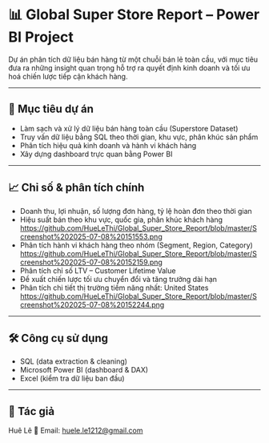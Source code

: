 # 📊 Global Super Store Report – Power BI Project

Dự án phân tích dữ liệu bán hàng từ một chuỗi bán lẻ toàn cầu, với mục tiêu đưa ra những insight quan trọng hỗ trợ ra quyết định kinh doanh và tối ưu hoá chiến lược tiếp cận khách hàng.

---

## 🎯 Mục tiêu dự án

- Làm sạch và xử lý dữ liệu bán hàng toàn cầu (Superstore Dataset)
- Truy vấn dữ liệu bằng SQL theo thời gian, khu vực, phân khúc sản phẩm
- Phân tích hiệu quả kinh doanh và hành vi khách hàng
- Xây dựng dashboard trực quan bằng Power BI

---

## 📈 Chỉ số & phân tích chính

- Doanh thu, lợi nhuận, số lượng đơn hàng, tỷ lệ hoàn đơn theo thời gian
- Hiệu suất bán theo khu vực, quốc gia, phân khúc khách hàng
  https://github.com/HueLeThi/Global_Super_Store_Report/blob/master/Screenshot%202025-07-08%20151553.png
- Phân tích hành vi khách hàng theo nhóm (Segment, Region, Category)
  https://github.com/HueLeThi/Global_Super_Store_Report/blob/master/Screenshot%202025-07-08%20152159.png
- Phân tích chỉ số LTV – Customer Lifetime Value
- Đề xuất chiến lược tối ưu chuyển đổi và tăng trưởng dài hạn
- Phân tích chi tiết thị trường tiềm năng nhất: United States
  https://github.com/HueLeThi/Global_Super_Store_Report/blob/master/Screenshot%202025-07-08%20152244.png
---

## 🛠️ Công cụ sử dụng

- SQL (data extraction & cleaning)
- Microsoft Power BI (dashboard & DAX)
- Excel (kiểm tra dữ liệu ban đầu)

---
## 👤 Tác giả

Huê Lê 
📧 Email: huele.le1212@gmail.com
